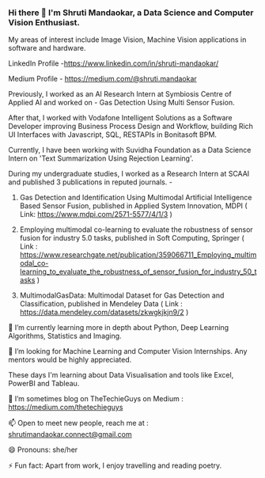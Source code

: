 ### Hi there 👋 I'm Shruti Mandaokar, a Data Science and Computer Vision Enthusiast.
My areas of interest include Image Vision, Machine Vision applications in software and hardware.

LinkedIn Profile -https://www.linkedin.com/in/shruti-mandaokar/

Medium Profile - https://medium.com/@shruti.mandaokar

Previously, I worked as an AI Research Intern at Symbiosis Centre of Applied AI and worked on - Gas Detection Using Multi Sensor Fusion.

After that, I worked with Vodafone Intelligent Solutions as a Software Developer improving Business Process Design and Workflow, building Rich UI Interfaces with Javascript, SQL, RESTAPIs in Bonitasoft BPM.

Currently, I have been working with Suvidha Foundation as a Data Science Intern on 'Text Summarization Using Rejection Learning'.


During my undergraduate studies, I worked as a Research Intern at SCAAI and published 3 publications in reputed journals. -

1. Gas Detection and Identification Using Multimodal Artificial Intelligence Based Sensor Fusion, published in Applied System Innovation, MDPI
( Link: https://www.mdpi.com/2571-5577/4/1/3 )

2. Employing multimodal co-learning to evaluate the robustness of sensor fusion for industry 5.0 tasks, published in Soft Computing, Springer
( Link : https://www.researchgate.net/publication/359066711_Employing_multimodal_co-learning_to_evaluate_the_robustness_of_sensor_fusion_for_industry_50_tasks )

3. MultimodalGasData: Multimodal Dataset for Gas Detection and Classification, published in Mendeley Data
( Link : https://data.mendeley.com/datasets/zkwgkjkjn9/2 ) 

🌱 I’m currently learning more in depth about Python, Deep Learning Algorithms, Statistics and Imaging.

🤔 I’m looking for Machine Learning and Computer Vision Internships. Any mentors would be highly appreciated.

   These days I'm learning about Data Visualisation and tools like Excel, PowerBI and Tableau.

🔭 I’m sometimes blog on TheTechieGuys on Medium : https://medium.com/thetechieguys

📫 Open to meet new people, reach me at : shrutimandaokar.connect@gmail.com

😄 Pronouns: she/her

⚡ Fun fact: Apart from work, I enjoy travelling and reading poetry.
